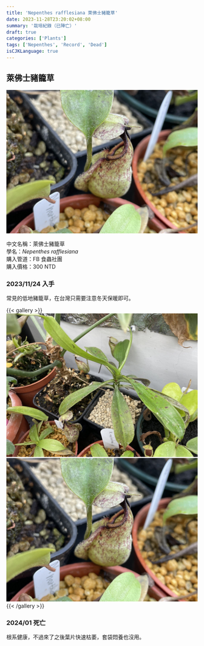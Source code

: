 ```yaml
---
title: 'Nepenthes rafflesiana 萊佛士豬籠草'
date: 2023-11-28T23:20:02+08:00
summary: '栽培紀錄（已陣亡）'
draft: true
categories: ['Plants']
tags: ['Nepenthes', 'Record', 'Dead']
isCJKLanguage: true
---
```


## 萊佛士豬籠草

![featured](./featured.jpg)

中文名稱：萊佛士豬籠草  
學名：*Nepenthes rafflesiana*  
購入管道：FB 食蟲社團  
購入價格：300 NTD  

### 2023/11/24 入手

常見的低地豬籠草，在台灣只需要注意冬天保暖即可。  

{{< gallery >}}
  <img src="./images/2023-11-24(1).jpg" class="grid-w50">
  <img src="./images/2023-11-24(2).jpg" class="grid-w50">
{{< /gallery >}}

### 2024/01 死亡

根系健康，不過來了之後葉片快速枯萎，套袋悶養也沒用。  
